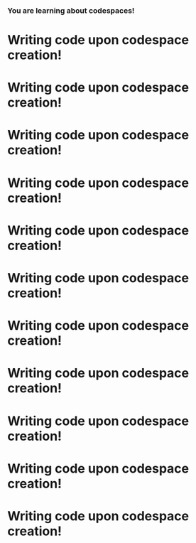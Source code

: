 ### You are learning about codespaces!
# Writing code upon codespace creation!
# Writing code upon codespace creation!
# Writing code upon codespace creation!
# Writing code upon codespace creation!
# Writing code upon codespace creation!
# Writing code upon codespace creation!
# Writing code upon codespace creation!
# Writing code upon codespace creation!
# Writing code upon codespace creation!
# Writing code upon codespace creation!
# Writing code upon codespace creation!
